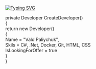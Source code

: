 [![Typing SVG](https://readme-typing-svg.herokuapp.com?color=%2336BCF7&lines=Computer+science+student)](https://git.io/typing-svg)
<br>
<p>
private Developer CreateDeveloper()  <br>
{  <br>
  return new Developer()  <br>
  {  <br>
    Name = "Vald Paliychuk",  <br>
    Skils = C#, .Net, Docker, Git, HTML, CSS   <br>
    IsLookingForOffer = true  <br>
  }  <br>
}  <br>
</p>
<!--
**VladPaliychuk/VladPaliychuk** is a ✨ _special_ ✨ repository because its `README.md` (this file) appears on your GitHub profile.

Here are some ideas to get you started:

- 🔭 I’m currently working on ...
- 🌱 I’m currently learning ...
- 👯 I’m looking to collaborate on ...
- 🤔 I’m looking for help with ...
- 💬 Ask me about ...
- 📫 How to reach me: ...
- 😄 Pronouns: ...
- ⚡ Fun fact: ...
-->
